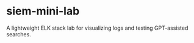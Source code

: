 # siem-mini-lab
A lightweight ELK stack lab for visualizing logs and testing GPT-assisted searches.
